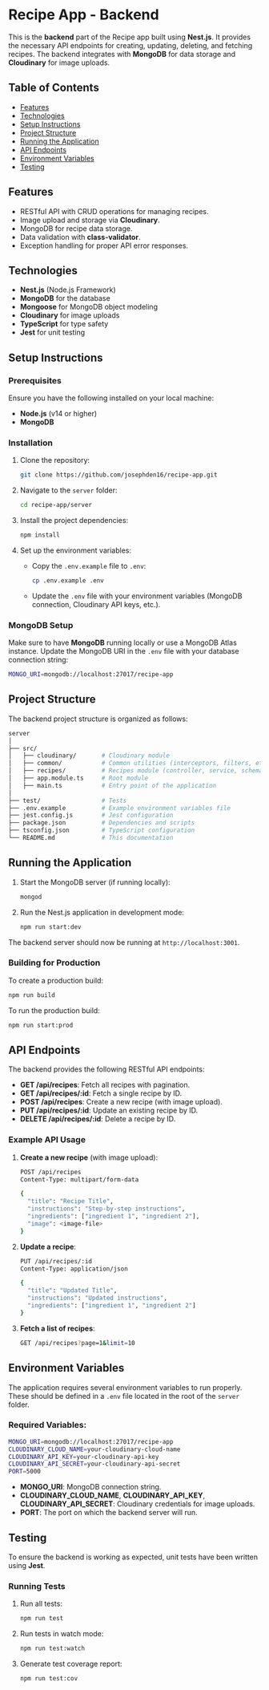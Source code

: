 # Recipe App - Backend

This is the **backend** part of the Recipe app built using **Nest.js**. It provides the necessary API endpoints for creating, updating, deleting, and fetching recipes. The backend integrates with **MongoDB** for data storage and **Cloudinary** for image uploads.

## Table of Contents

- [Features](#features)
- [Technologies](#technologies)
- [Setup Instructions](#setup-instructions)
- [Project Structure](#project-structure)
- [Running the Application](#running-the-application)
- [API Endpoints](#api-endpoints)
- [Environment Variables](#environment-variables)
- [Testing](#testing)

## Features

- RESTful API with CRUD operations for managing recipes.
- Image upload and storage via **Cloudinary**.
- MongoDB for recipe data storage.
- Data validation with **class-validator**.
- Exception handling for proper API error responses.

## Technologies

- **Nest.js** (Node.js Framework)
- **MongoDB** for the database
- **Mongoose** for MongoDB object modeling
- **Cloudinary** for image uploads
- **TypeScript** for type safety
- **Jest** for unit testing

## Setup Instructions

### Prerequisites

Ensure you have the following installed on your local machine:

- **Node.js** (v14 or higher)
- **MongoDB**

### Installation

1. Clone the repository:

   ```bash
   git clone https://github.com/josephden16/recipe-app.git
   ```

2. Navigate to the `server` folder:

   ```bash
   cd recipe-app/server
   ```

3. Install the project dependencies:

   ```bash
   npm install
   ```

4. Set up the environment variables:

   - Copy the `.env.example` file to `.env`:

     ```bash
     cp .env.example .env
     ```

   - Update the `.env` file with your environment variables (MongoDB connection, Cloudinary API keys, etc.).

### MongoDB Setup

Make sure to have **MongoDB** running locally or use a MongoDB Atlas instance. Update the MongoDB URI in the `.env` file with your database connection string:

```bash
MONGO_URI=mongodb://localhost:27017/recipe-app
```

## Project Structure

The backend project structure is organized as follows:

```bash
server
│
├── src/
│   ├── cloudinary/       # Cloudinary module
│   ├── common/           # Common utilities (interceptors, filters, etc.)
│   ├── recipes/          # Recipes module (controller, service, schema)
│   ├── app.module.ts     # Root module
│   ├── main.ts           # Entry point of the application
│
├── test/                 # Tests
├── .env.example          # Example environment variables file
├── jest.config.js        # Jest configuration
├── package.json          # Dependencies and scripts
├── tsconfig.json         # TypeScript configuration
└── README.md             # This documentation
```

## Running the Application

1. Start the MongoDB server (if running locally):

   ```bash
   mongod
   ```

2. Run the Nest.js application in development mode:

   ```bash
   npm run start:dev
   ```

The backend server should now be running at `http://localhost:3001`.

### Building for Production

To create a production build:

```bash
npm run build
```

To run the production build:

```bash
npm run start:prod
```

## API Endpoints

The backend provides the following RESTful API endpoints:

- **GET /api/recipes**: Fetch all recipes with pagination.
- **GET /api/recipes/:id**: Fetch a single recipe by ID.
- **POST /api/recipes**: Create a new recipe (with image upload).
- **PUT /api/recipes/:id**: Update an existing recipe by ID.
- **DELETE /api/recipes/:id**: Delete a recipe by ID.

### Example API Usage

1. **Create a new recipe** (with image upload):

   ```bash
   POST /api/recipes
   Content-Type: multipart/form-data

   {
     "title": "Recipe Title",
     "instructions": "Step-by-step instructions",
     "ingredients": ["ingredient 1", "ingredient 2"],
     "image": <image-file>
   }
   ```

2. **Update a recipe**:

   ```bash
   PUT /api/recipes/:id
   Content-Type: application/json

   {
     "title": "Updated Title",
     "instructions": "Updated instructions",
     "ingredients": ["ingredient 1", "ingredient 2"]
   }
   ```

3. **Fetch a list of recipes**:

   ```bash
   GET /api/recipes?page=1&limit=10
   ```

## Environment Variables

The application requires several environment variables to run properly. These should be defined in a `.env` file located in the root of the `server` folder.

### Required Variables:

```bash
MONGO_URI=mongodb://localhost:27017/recipe-app
CLOUDINARY_CLOUD_NAME=your-cloudinary-cloud-name
CLOUDINARY_API_KEY=your-cloudinary-api-key
CLOUDINARY_API_SECRET=your-cloudinary-api-secret
PORT=5000
```

- **MONGO_URI**: MongoDB connection string.
- **CLOUDINARY_CLOUD_NAME**, **CLOUDINARY_API_KEY**, **CLOUDINARY_API_SECRET**: Cloudinary credentials for image uploads.
- **PORT**: The port on which the backend server will run.

## Testing

To ensure the backend is working as expected, unit tests have been written using **Jest**.

### Running Tests

1. Run all tests:

   ```bash
   npm run test
   ```

2. Run tests in watch mode:

   ```bash
   npm run test:watch
   ```

3. Generate test coverage report:

   ```bash
   npm run test:cov
   ```
